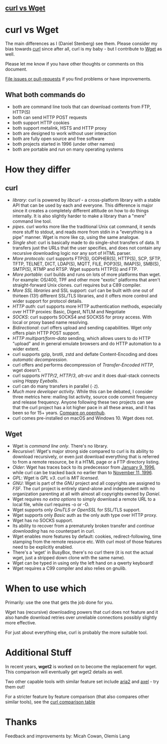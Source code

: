 ## [curl vs Wget](https://daniel.haxx.se/docs/curl-vs-wget.html)

# curl vs Wget

The main differences as I (Daniel Stenberg) see them. Please consider my bias towards [curl](https://curl.se/) since after all, curl is my baby - but I contribute to [Wget](http://www.gnu.org/software/wget/) as well.

Please let me know if you have other thoughts or comments on this document.

[File issues or pull-requests](https://github.com/bagder/docs) if you find problems or have improvements.

## What both commands do

- both are command line tools that can download contents from FTP, HTTP(S)
- both can send HTTP POST requests
- both support HTTP cookies
- both support metalink, HSTS and HTTP proxy
- both are designed to work without user interaction
- both are fully open source and free software
- both projects started in 1996 (under other names)
- both are portable and run on many operating systems

# How they differ

## curl

- _library_: curl is powered by _libcurl_ - a cross-platform library with a stable API that can be used by each and everyone. This difference is major since it creates a completely different attitude on how to do things internally. It is also slightly harder to make a library than a "mere" command line tool.
- _pipes_. curl works more like the traditional Unix cat command, it sends more stuff to stdout, and reads more from stdin in a "everything is a pipe" manner. Wget is more like cp, using the same analogue.
- _Single shot_: curl is basically made to do single-shot transfers of data. It transfers just the URLs that the user specifies, and does not contain any recursive downloading logic nor any sort of HTML parser.
- _More protocols_: curl supports FTP(S), GOPHER(S), HTTP(S), SCP, SFTP, TFTP, TELNET, DICT, LDAP(S), MQTT, FILE, POP3(S), IMAP(S), SMB(S), SMTP(S), RTMP and RTSP. Wget supports HTTP(S) and FTP.
- _More portable_: curl builds and runs on lots of more platforms than wget. For example: OS/400, TPF and other more "exotic" platforms that aren't straight-forward Unix clones. curl requires but a C89 compiler.
- _More SSL libraries_ and SSL support: curl can be built with one out of thirteen (13!) different SSL/TLS libraries, and it offers more control and wider support for protocol details.
- _HTTP auth_: curl supports more HTTP authentication methods, especially over HTTP proxies: Basic, Digest, NTLM and Negotiate
- _SOCKS_: curl supports SOCKS4 and SOCKS5 for proxy access. With local or proxy based name resolving.
- _Bidirectional_: curl offers upload and sending capabilities. Wget only offers plain HTTP POST support.
- _HTTP multipart/form-data_ sending, which allows users to do HTTP "upload" and in general emulate browsers and do HTTP automation to a wider extent.
- curl supports gzip, brotli, zstd and deflate Content-Encoding and does _automatic decompression_.
- curl offers and performs decompression of _Transfer-Encoded HTTP_, wget doesn't.
- curl supports _HTTP/2_, _HTTP/3_, _alt-svc_ and it does dual-stack connects using _Happy Eyeballs_.
- curl can do many transfers in parallel (`-Z`).
- _Much more developer activity_. While this can be debated, I consider three metrics here: mailing list activity, source code commit frequency and release frequency. Anyone following these two projects can see that the curl project has a lot higher pace in all these areas, and it has been so for 15+ years. [Compare on openhub](https://www.openhub.net/p/_compare?project_0=cURL&project_1=Wget).
- curl comes pre-installed on macOS and Windows 10. Wget does not.

## Wget

- Wget is _command line only_. There's no library.
- _Recursive!_: Wget's major strong side compared to curl is its ability to download recursively, or even just download everything that is referred to from a remote resource, be it a HTML page or a FTP directory listing.
- _Older_: Wget has traces back to its predecessor from [January 9, 1996](https://ftp.sunet.se/mirror/archive/ftp.sunet.se/pub/www/utilities/wget/old-versions/), while curl can be tracked back no earlier than to [November 11, 1996](https://curl.se/docs/history.html).
- _GPL_: Wget is _GPL v3_. curl is _MIT licensed_.
- _GNU_: Wget is part of the _GNU_ project and all copyrights are assigned to _FSF_. The curl project is entirely stand-alone and independent with no organization parenting at all with almost all copyrights owned by _Daniel_.
- Wget requires _no extra options_ to simply download a remote URL to a local file, while curl requires -o or -O.
- Wget supports only _GnuTLS or OpenSSL_ for SSL/TLS support.
- Wget supports only _Basic_ auth as the only auth type over HTTP proxy.
- Wget has no SOCKS support.
- Its ability to recover from a prematurely broken transfer and _continue downloading_ has no counterpart in curl.
- Wget enables more features by default: cookies, redirect-following, time stamping from the remote resource etc. With curl most of those features need to be explicitly enabled.
- There's a 'wget' in BusyBox, there's no curl there (it is not the actual wget, just a stripped down clone with the same name).
- Wget can be typed in using only the left hand on a qwerty keyboard!
- Wget requires a C99 compiler and also relies on gnulib.

# When to use which

Primarily: use the one that gets the job done for you.

Wget has (recursive) downloading powers that curl does not feature and it also handle download retries over unreliable connections possibly slightly more effective.

For just about everything else, curl is probably the more suitable tool.

# Additional Stuff

In recent years, **wget2** is worked on to become the replacement for wget. This comparison will eventually get wget2 details as well.

Two other capable tools with similar feature set include [aria2](https://aria2.github.io/) and [axel](https://github.com/axel-download-accelerator/axel) - try them out!

For a stricter feature by feature comparison (that also compares other similar tools), see the [curl comparison table](https://curl.se/docs/comparison-table.html)

# Thanks

Feedback and improvements by: Micah Cowan, Olemis Lang
